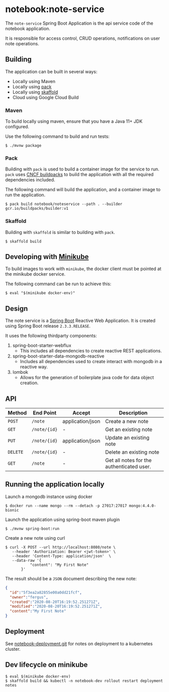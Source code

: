 # notebook:note-service

The `note-service` Spring Boot Application is the api service code of the notebook application. 

It is responsible for access control, CRUD operations, notifications on user note operations.

## Building

The application can be built in several ways:

- Locally using Maven
- Locally using [pack](https://pack.io/)
- Locally using [skaffold](https://skaffold.dev/)
- Cloud using Google Cloud Build

### Maven

To build locally using maven, ensure that you have a Java 11+ JDK configured.

Use the following command to build and run tests:
 
```shell script
$ ./mvnw package
``` 

### Pack

Building with `pack` is used to build a container image for the service to run.
`pack` uses [CNCF buildpacks](https://buildpacks.io/) to build the application with all the required dependencies included.

The following command will build the application, and a container image to run the application.
```shell script
$ pack build notebook/noteservice --path . --builder gcr.io/buildpacks/builder:v1
``` 

### Skaffold

Building with `skaffold` is similar to building with `pack`.

```shell script
$ skaffold build
``` 

## Developing with [Minikube](https://minikube.sigs.k8s.io/docs/)

To build images to work with `minikube`, the docker client must be pointed at the minikube docker service.

The following command can be run to achieve this:

```shell script
$ eval "$(minikube docker-env)"
```

## Design

The note service is a [Spring Boot]() Reactive Web Application.
It is created using Spring Boot release `2.3.3.RELEASE`.
 
It uses the following thirdparty components:

1. spring-boot-starter-webflux
   - This includes all dependencies to create reactive REST applications.
2. spring-boot-starter-data-mongodb-reactive
   - Includes all dependencies used to create interact with mongodb in a reactive way.
3. lombok
   - Allows for the generation of boilerplate java code for data object creation.
   
## API

| Method | End Point | Accept | Description |
| ------ | --------- | ------ | ----------- |
| `POST` | `/note`     | application/json | Create a new note |
| `GET`  | `/note/{id}` | - | Get an existing note |
| `PUT`  | `/note/{id}` | application/json | Update an existing note |
| `DELETE` | `/note/{id}` | - | Delete an existing note |
| `GET`  | `/note` | - | Get all notes for the authenticated user. |

## Running the application locally

Launch a mongodb instance using docker

```shell script
$ docker run --name mongo --rm --detach -p 27017:27017 mongo:4.4.0-bionic
```

Launch the application using spring-boot maven plugin
```shell script
$ ./mvnw spring-boot:run
```

Create a new note using curl
```shell script
$ curl -X POST --url http://localhost:8080/note \
   --header 'Authorization: Bearer <jwt-token>' \
   --header 'Content-Type: application/json'  \
   --data-raw '{
           "content": "My First Note"
       }'
```

The result should be a `JSON` document describing the new note:
```json
{
  "id":"5f3ea2a82855e00a0dd21fcf",
  "owner":"fergus",
  "created":"2020-08-20T16:19:52.251271Z",
  "modified":"2020-08-20T16:19:52.251271Z",
  "content":"My First Note"
}
```

## Deployment

See [notebook-deployment.git](https://github.com/fbyrne/notebook-deployment) for notes on deployment to a kubernetes cluster.

## Dev lifecycle on minikube

```shell script
$ eval $(minikube docker-env)
$ skaffold build && kubectl -n notebook-dev rollout restart deployment notes
```